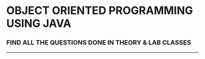 # OBJECT ORIENTED PROGRAMMING USING JAVA


### FIND ALL THE QUESTIONS DONE IN THEORY & LAB CLASSES

---

